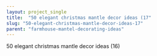 ```yaml
---
layout: project_single
title:  "50 elegant christmas mantle decor ideas (17"
slug: "50-elegant-christmas-mantle-decor-ideas-17"
parent: "farmhouse-mantel-decorating-ideas"
---
```

50 elegant christmas mantle decor ideas (16)